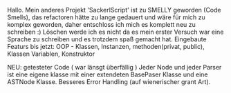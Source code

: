 Hallo.
Mein anderes Projekt 'SackerlScript' ist zu SMELLY geworden (Code Smells), das refactoren hätte zu lange gedauert und wäre für mich zu komplex geworden, daher entschloss ich mich es komplett neu zu schreiben :)
Löschen werde ich es nicht da es mein erster Versuch war eine Sprache zu schreiben und es trotzdem spaß gemacht hat.
Eingebaute Featurs bis jetzt:
OOP - Klassen, Instanzen, methoden(privat, public), Klassen Variablen, Konstruktor

NEU: 
getesteter Code ( war länsgt überfällig ) 
Jeder Node und jeder Parser ist eine eigene klasse mit einer extendeten BasePaser Klasse und eine ASTNode Klasse.
Besseres Error Handling (auf wienerischer grant Art).
